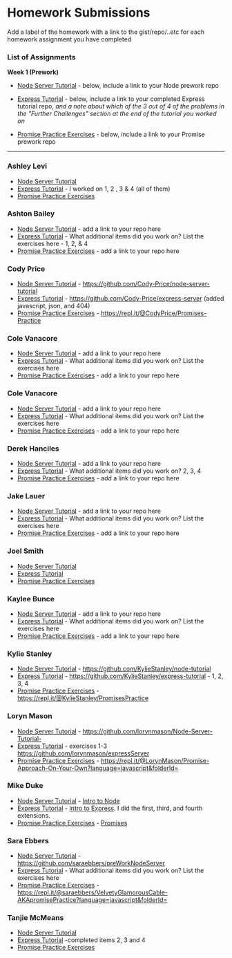 # Homework Submissions

Add a label of the homework with a link to the gist/repo/..etc for each homework assignment you have completed

### List of Assignments

**Week 1 (Prework)**

* [Node Server Tutorial](http://frontend.turing.io/lessons/module-4/node-prework.html) - below, include a link to your Node prework repo

* [Express Tutorial](https://medium.com/@jaeger.rob/introduction-to-nodes-express-js-db5617047150) - below, include a link to your completed Express tutorial repo, *and a note about which of the 3 out of 4 of the problems in the "Further Challenges" section at the end of the tutorial you worked on*

* [Promise Practice Exercises](https://gist.github.com/robbiejaeger/dc8f55c1f9462741090862f736b82cab) - below, include a link to your Promise prework repo

---

### Ashley Levi

* [Node Server Tutorial](https://github.com/ashleylevi/node-server) 
* [Express Tutorial](https://github.com/ashleylevi/express-server) - I worked on 1, 2 , 3 & 4 (all of them)
* [Promise Practice Exercises](https://repl.it/@AshleyPearl/promises) 

### Ashton Bailey

* [Node Server Tutorial](https://github.com/ashtonkbailey/NodePrework.git) - add a link to your repo here
* [Express Tutorial](https://github.com/ashtonkbailey/ExpressPrework.git) - What additional items did you work on? List the exercises here - 1, 2, & 4
* [Promise Practice Exercises](https://repl.it/@AshtonBailey/Promises-Prework?language=babel&folderId=) - add a link to your repo here

### Cody Price

* [Node Server Tutorial]() - https://github.com/Cody-Price/node-server-tutorial
* [Express Tutorial]() - https://github.com/Cody-Price/express-server (added javascript, json, and 404)
* [Promise Practice Exercises]() - https://repl.it/@CodyPrice/Promises-Practice

### Cole Vanacore

* [Node Server Tutorial](https://github.com/colev1/prework-node) - add a link to your repo here
* [Express Tutorial](https://github.com/colev1/express-prework) - What additional items did you work on? List the exercises here
* [Promise Practice Exercises]() - add a link to your repo here

### Cole Vanacore

* [Node Server Tutorial](https://github.com/colev1/prework-node) - add a link to your repo here
* [Express Tutorial](https://github.com/colev1/express-prework) - What additional items did you work on? List the exercises here
* [Promise Practice Exercises](https://repl.it/@colev1/promises-prework?language=babel&folderId=) - add a link to your repo here

### Derek Hanciles

* [Node Server Tutorial](https://github.com/Dhanciles/node-server-tutorial) - add a link to your repo here
* [Express Tutorial](https://github.com/Dhanciles/express-tutorial) - What additional items did you work on? 2, 3, 4
* [Promise Practice Exercises](https://repl.it/@Dhanciles/Mod-4-Prework-Promises?language=nodejs&folderId=) - add a link to your repo here

### Jake Lauer

* [Node Server Tutorial]() - add a link to your repo here
* [Express Tutorial]() - What additional items did you work on? List the exercises here
* [Promise Practice Exercises]() - add a link to your repo here

### Joel Smith

* [Node Server Tutorial](https://github.com/JoelSmith123/node-server-tutorial)
* [Express Tutorial](https://github.com/JoelSmith123/express-intro)
* [Promise Practice Exercises](https://repl.it/@JoelSmith2/Promises-Practise)

### Kaylee Bunce

* [Node Server Tutorial]() - add a link to your repo here
* [Express Tutorial]() - What additional items did you work on? List the exercises here
* [Promise Practice Exercises]() - add a link to your repo here

### Kylie Stanley

* [Node Server Tutorial]() - https://github.com/KylieStanley/node-tutorial
* [Express Tutorial]() - https://github.com/KylieStanley/express-tutorial - 1, 2, 3, 4
* [Promise Practice Exercises]() - https://repl.it/@KylieStanley/PromisesPractice

### Loryn Mason

* [Node Server Tutorial]() - https://github.com/lorynmason/Node-Server-Tutorial-
* [Express Tutorial]() - exercises 1-3 https://github.com/lorynmason/expressServer
* [Promise Practice Exercises]() - https://repl.it/@LorynMason/Promise-Approach-On-Your-Own?language=javascript&folderId=

### Mike Duke

* [Node Server Tutorial]() - [Intro to Node](https://github.com/mike-duke/Intro-to-Node.js)
* [Express Tutorial]() - [Intro to Express](https://github.com/mike-duke/Intro-to-Express). I did the first, third, and fourth extensions.
* [Promise Practice Exercises]() - [Promises](https://repl.it/@aithon/Writing-and-Working-with-Promises)

### Sara Ebbers

* [Node Server Tutorial]() - https://github.com/saraebbers/preWorkNodeServer
* [Express Tutorial]() - What additional items did you work on? List the exercises here
* [Promise Practice Exercises]() -https://repl.it/@saraebbers/VelvetyGlamorousCable-AKApromisePractice?language=javascript&folderId=

### Tanjie McMeans

* [Node Server Tutorial](https://github.com/TMcMeans/intro-to-nodeJS)
* [Express Tutorial](https://github.com/TMcMeans/Intro-to-Express) -completed items 2, 3 and 4
* [Promise Practice Exercises](https://repl.it/@ladolcevita90/Promises-Practice?language=babel&folderId=)
